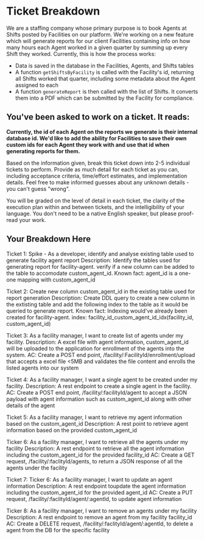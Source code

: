 # Ticket Breakdown
We are a staffing company whose primary purpose is to book Agents at Shifts posted by Facilities on our platform. We're working on a new feature which will generate reports for our client Facilities containing info on how many hours each Agent worked in a given quarter by summing up every Shift they worked. Currently, this is how the process works:

- Data is saved in the database in the Facilities, Agents, and Shifts tables
- A function `getShiftsByFacility` is called with the Facility's id, returning all Shifts worked that quarter, including some metadata about the Agent assigned to each
- A function `generateReport` is then called with the list of Shifts. It converts them into a PDF which can be submitted by the Facility for compliance.

## You've been asked to work on a ticket. It reads:

**Currently, the id of each Agent on the reports we generate is their internal database id. We'd like to add the ability for Facilities to save their own custom ids for each Agent they work with and use that id when generating reports for them.**


Based on the information given, break this ticket down into 2-5 individual tickets to perform. Provide as much detail for each ticket as you can, including acceptance criteria, time/effort estimates, and implementation details. Feel free to make informed guesses about any unknown details - you can't guess "wrong".


You will be graded on the level of detail in each ticket, the clarity of the execution plan within and between tickets, and the intelligibility of your language. You don't need to be a native English speaker, but please proof-read your work.

## Your Breakdown Here

Ticket 1: Spike - As a developer, identify and analyse existing table used to generate facility agent report Description: Identify the tables used for generating report for facility-agent. verify if a new column can be added to the table to accomodate custom_agent_id. Known fact: agent_id is a one-one mapping with custom_agent_id

Ticket 2: Create new column custom_agent_id in the existing table used for report generation Description: Create DDL query to create a new column in the extisting table and add the following index to the table as it would be queried to generate report. Known fact: Indexing would've already been created for facility-agent. index: facility_id_custom_agent_id_idx(facility_id, custom_agent_id)

Ticket 3: As a facility manager, I want to create list of agents under my facility. Description: A excel file with agent information, custom_agent_id will be uploaded to the application for enrollment of the agents into the system. AC: Create a POST end point, /facility/:FacilityId/enrollment/upload that accepts a excel file <5MB and validates the file content and enrolls the listed agents into our system

Ticket 4: As a facility manager, I want a single agent to be created under my facility. Description: A rest endpoint to create a single agent in the facility. AC: Create a POST end point, /facility/:facilityId/agent to accept a JSON payload with agent information such as custom_agent_id along with other details of the agent

Ticket 5: As a facility manager, I want to retrieve my agent information based on the custom_agent_id Description: A rest point to retrieve agent information based on the provided custom_agent_id

Ticker 6: As a facility manager, I want to retrieve all the agents under my facility Description: A rest endpoint to retrieve all the agent information including the custom_agent_id for the provided facility_id AC: Create a GET request, /facility/:faclityId/agents, to return a JSON response of all the agents under the facility

Ticket 7: Ticker 6: As a facility manager, I want to update an agent information Description: A rest endpoint toupdate the agent information including the custom_agent_id for the provided agent_id AC: Create a PUT request, /facility/:faclityId/agent/:agentId, to update agent information

Ticker 8: As a facility manager, I want to remove an agents under my facility Description: A rest endpoint to remove an agent from my facility facility_id AC: Create a DELETE request, /facility/:faclityId/agent/:agentId, to delete a agent from the DB for the specific facility